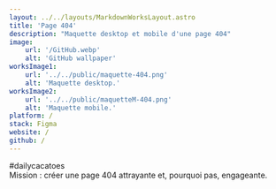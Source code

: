 ```yaml
---
layout: ../../layouts/MarkdownWorksLayout.astro
title: 'Page 404'
description: "Maquette desktop et mobile d'une page 404"
image:
    url: '/GitHub.webp'
    alt: 'GitHub wallpaper'
worksImage1:
    url: '../../public/maquette-404.png'
    alt: 'Maquette desktop.'
worksImage2:
    url: '../../public/maquetteM-404.png'
    alt: 'Maquette mobile.'
platform: /
stack: Figma
website: /
github: /
---
```


#dailycacatoes
<br/>
Mission : créer une page 404 attrayante et, pourquoi pas, engageante.
